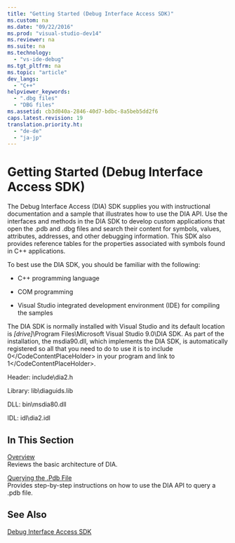 ```yaml
---
title: "Getting Started (Debug Interface Access SDK)"
ms.custom: na
ms.date: "09/22/2016"
ms.prod: "visual-studio-dev14"
ms.reviewer: na
ms.suite: na
ms.technology: 
  - "vs-ide-debug"
ms.tgt_pltfrm: na
ms.topic: "article"
dev_langs: 
  - "C++"
helpviewer_keywords: 
  - ".dbg files"
  - "DBG files"
ms.assetid: cb3d040a-2846-40d7-bdbc-8a5beb5dd2f6
caps.latest.revision: 19
translation.priority.ht: 
  - "de-de"
  - "ja-jp"
---
```

# Getting Started (Debug Interface Access SDK)
The Debug Interface Access (DIA) SDK supplies you with instructional documentation and a sample that illustrates how to use the DIA API. Use the interfaces and methods in the DIA SDK to develop custom applications that open the .pdb and .dbg files and search their content for symbols, values, attributes, addresses, and other debugging information. This SDK also provides reference tables for the properties associated with symbols found in C++ applications.  
  
 To best use the DIA SDK, you should be familiar with the following:  
  
-   C++ programming language  
  
-   COM programming  
  
-   Visual Studio integrated development environment (IDE) for compiling the samples  
  
 The DIA SDK is normally installed with Visual Studio and its default location is *[drive]*\Program Files\Microsoft Visual Studio 9.0\DIA SDK. As part of the installation, the msdia90.dll, which implements the DIA SDK, is automatically registered so all that you need to do to use it is to include <CodeContentPlaceHolder>0\</CodeContentPlaceHolder> in your program and link to <CodeContentPlaceHolder>1\</CodeContentPlaceHolder>.  
  
 Header: include\dia2.h  
  
 Library: lib\diaguids.lib  
  
 DLL: bin\msdia80.dll  
  
 IDL: idl\dia2.idl  
  
## In This Section  
 [Overview](../vs140/overview--debug-interface-access-sdk-.md)  
 Reviews the basic architecture of DIA.  
  
 [Querying the .Pdb File](../vs140/querying-the-.pdb-file.md)  
 Provides step-by-step instructions on how to use the DIA API to query a .pdb file.  
  
## See Also  
 [Debug Interface Access SDK](../vs140/debug-interface-access-sdk.md)
